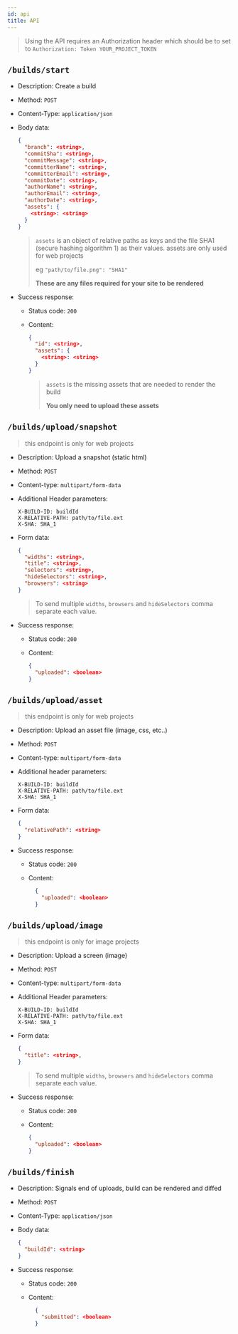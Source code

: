 ```yaml
---
id: api
title: API
---
```


> Using the API requires an Authorization header which should be to set to `Authorization: Token YOUR_PROJECT_TOKEN`

## `/builds/start`

* Description: Create a build
* Method: `POST`
* Content-Type: `application/json`
* Body data:

  ```json
  {
    "branch": <string>,
    "commitSha": <string>,
    "commitMessage": <string>,
    "committerName": <string>,
    "committerEmail": <string>,
    "commitDate": <string>,
    "authorName": <string>,
    "authorEmail": <string>,
    "authorDate": <string>,
    "assets": {
      <string>: <string>
    }
  }
  ```

  > `assets` is an object of relative paths as keys and the file SHA1 (secure hashing algorithm 1) as their values.
  > assets are only used for web projects
  > 
  > eg `"path/to/file.png": "SHA1"`
  >
  > **These are any files required for your site to be rendered**

* Success response:
  * Status code: `200`
  * Content:

    ```json
    {
      "id": <string>,
      "assets": {
        <string>: <string>
      }
    }
    ```

    > `assets` is the missing assets that are needed to render the build
    >
    > **You only need to upload these assets**

## `/builds/upload/snapshot`

> this endpoint is only for web projects

* Description: Upload a snapshot (static html)
* Method: `POST`
* Content-type: `multipart/form-data`
* Additional Header parameters:

  ```http
  X-BUILD-ID: buildId
  X-RELATIVE-PATH: path/to/file.ext
  X-SHA: SHA_1
  ```

* Form data:

  ```json
  {
    "widths": <string>,
    "title": <string>,
    "selectors": <string>,
    "hideSelectors": <string>,
    "browsers": <string>
  }
  ```

  > To send multiple `widths`, `browsers` and `hideSelectors` comma separate each value.

* Success response:
  * Status code: `200`
  * Content:

    ```json
    {
      "uploaded": <boolean>
    }
    ```

## `/builds/upload/asset`

> this endpoint is only for web projects

* Description: Upload an asset file (image, css, etc..)
* Method: `POST`
* Content-type: `multipart/form-data`
* Additional header parameters:

  ```http
  X-BUILD-ID: buildId
  X-RELATIVE-PATH: path/to/file.ext
  X-SHA: SHA_1
  ```

* Form data:

  ```json
  {
    "relativePath": <string>
  }
  ```

* Success response:
  * Status code: `200`
  * Content:

    ```json
      {
        "uploaded": <boolean>
      }
    ```

## `/builds/upload/image`

> this endpoint is only for image projects

* Description: Upload a screen (image)
* Method: `POST`
* Content-type: `multipart/form-data`
* Additional Header parameters:

  ```http
  X-BUILD-ID: buildId
  X-RELATIVE-PATH: path/to/file.ext
  X-SHA: SHA_1
  ```

* Form data:

  ```json
  {
    "title": <string>,
  }
  ```

  > To send multiple `widths`, `browsers` and `hideSelectors` comma separate each value.

* Success response:
  * Status code: `200`
  * Content:

    ```json
    {
      "uploaded": <boolean>
    }
    ```

## `/builds/finish`

* Description: Signals end of uploads, build can be rendered and diffed
* Method: `POST`
* Content-Type: `application/json`
* Body data:

  ```json
  {
    "buildId": <string>
  }
  ```

* Success response:
  * Status code: `200`
  * Content:

    ```json
      {
        "submitted": <boolean>
      }
    ```
